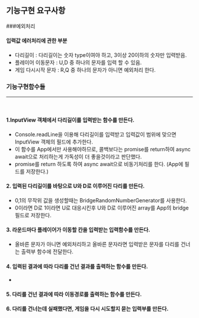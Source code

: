 ## 기능구현 요구사항

###예외처리 
#### 입력값 에러처리에 관한 부분
* 다리길이 : 다리길이는 숫자 type이여야 하고, 3이상 20이하의 숫자만 입력받음.
* 플레이어 이동문자 : U,D 중 하나의 문자를 입력 할 수 있음. 
* 게임 다시시작 문자 : R,Q 중 하나의 문자가 아니면 예외처리 한다. 


### 기능구현함수들
<hr/>
<br/>

#### 1.InputView 객체에서 다리길이를 입력받는 함수를 만든다.<br/>
* Console.readLine을 이용해 다리길이를 입력받고 입력값이 범위에 맞으면 InputView 객체의 필드에 추가한다.
* 이 함수를 App에서만 사용해야하므로, 콜백보다는 promise를 return하여 async await으로 처리하는게 가독성이 더 좋을것이라고 판단했다.
* promise를 return 하도록 하여 async await으로 비동기처리를 한다. (App에 필드를 저장한다.)

#### 2. 입력된 다리길이를 바탕으로 U와 D로 이루어진 다리를 만든다. <br/>
* 0,1의 무작위 값을 생성할때는 BridgeRandomNumberGenerator를 사용한다.
* 0이라면 D로 1이라면 U로 대응시킨후 U와 D로 이루어진 array를 App의 bridge 필드로 저장한다.

#### 3. 라운드마다 플레이어가 이동할 칸을 입력받는 입력함수를 만든다.
* 올바른 문자가 아니면 예외처리하고 올바른 문자라면 입력받은 문자를 다리를 건너는 출력부 함수에 전달한다.
#### 4. 입력된 결과에 따라 다리를 건넌 결과를 출력하는 함수를 만든다. <br/>
* 
#### 5. 다리를 건넌 결과에 따라 이동경로를 출력하는 함수를 만든다.<br/>
#### 6. 다리를 건너는데 실패했다면, 게임을 다시 시도할지 묻는 입력부를 만든다. <br/>
